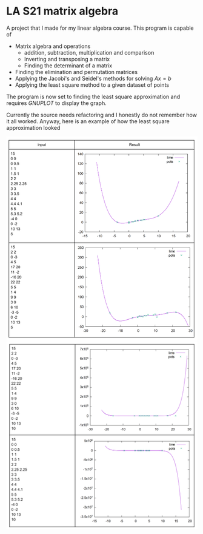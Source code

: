 # LA S21 matrix algebra
A project that I made for my linear algebra course. This program is capable of 

- Matrix algebra and operations 
    - addition, subtraction, multiplication and comparison
    - Inverting and transposing a matrix
    - Finding the determinant of a matrix
- Finding the elimination and permutation matrices
- Applying the Jacobi's and Seidel's methods for solving $Ax=b$
- Applying the least square method to a given dataset of points

The program is now set to finding the least square approximation and requires _GNUPLOT_ to display the graph.

Currently the source needs refactoring and I honestly do not remember how it all worked. Anyway, here is an example of how the least square approximation looked

![](/images/example-1.png "example 1")
![](/images/example-2.png "example 2")
